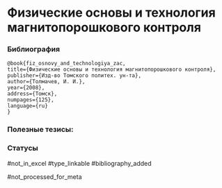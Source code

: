 # Физические основы и технология магнитопорошкового контроля

### Библиография
```
@book{fiz_osnovy_and_technologiya_zac,
title={Физические основы и технология магнитопорошкового контроля},
publisher={Изд-во Томского политех. ун-та},
author={Толмачев, И. И.},
year={2008},
address={Томск},
numpages={125},
language={ru}
}
```

### Полезные тезисы:

### Статусы
#not_in_excel 
#type_linkable 
#bibliography_added

#not_processed_for_meta
